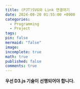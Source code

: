 ```yaml
---
title: (PJT)SVG와 Link 연결하기
date: 2024-08-20 01:55:00 +0900
categories:
  - Programming
  - Project
tags: 
pin: false
mermaid: "false"
image: 
incomplete: true
math: true
published: false
comments: true
---
```

**우선 D3.js 기술이 선행되어야 합니다.**